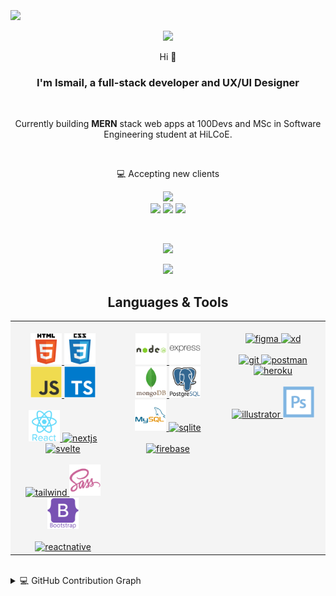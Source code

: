 <br>
<img align="center"
    src="https://user-images.githubusercontent.com/78016027/170264246-0c1093bd-7d2d-4ecf-8112-6b9ad78dcd70.svg" />
<br>
<br>
<div align="center">
    <img
        src="https://readme-typing-svg.herokuapp.com?font=Sora&duration=3000&color=03AAB4&background=FFFFFF00&center=true&lines=Software+Engineer;UX%2FUI+Designer;Design+and+Development">
</div>
<!-- <p align="center">Hi <img src="https://media.giphy.com/media/hvRJCLFzcasrR4ia7z/giphy.gif" width="15px"> -->
<p align="center">Hi 👋
<h3 align="center">I'm Ismail, a
    full-stack developer and UX/UI Designer</h3> <br>
    </p>
    <p align="center">Currently
<!-- <p>learning <strong>Flutter</strong> &</p> -->
building <strong>MERN</strong> stack web apps at 100Devs and MSc in Software Engineering student at HiLCoE.
</p>
</div>

<br>
<p align="center">
    💻 Accepting new clients
    <br>
<p align='center'>
    <a href="mailto:ismailydev@gmail.com"><img height="30"
            src="https://img.shields.io/badge/-ismailydev@gmail.com-0d1117?logo=gmail&style=flat-square"></a>
    <br>
    <a href="https://www.linkedin.com/in/ismailydev"><img height="30"
            src="https://img.shields.io/badge/-ismailydev-0d1117?logo=linkedin&style=flat-square"></a>
    <a href="https://twitter.com/ismailydev"><img height="30"
            src="https://img.shields.io/badge/-ismailydev-0d1117?logo=twitter&style=flat-square"></a>
    <a href="https://github.com/ismailydev"><img height="30"
            src="https://img.shields.io/badge/-ismailydev-0d1117?logo=github&style=flat-square"></a>
</p>
<!-- <p align="center"> Check out <a href="https://ismailydev.netlify.app">my portfolio</a> for more information!</p> -->

<br>
<p align="center" dir="auto">
  <a href="https://www.codewars.com/users/ismailydev" rel="nofollow"><img src="https://www.codewars.com/users/ismailydev/badges/large" style="max-width: 100%;"></a>
</p>
<p align="center">
    <img
        src="https://github-readme-streak-stats.herokuapp.com?user=ismailydev&theme=tokyonight&hide_border=true&date_format=M%20j%5B%2C%20Y%5D&background=0d1117&ring=03AAB4&border=03AAB4&dates=648688&fire=03AAB4&currStreakLabel=03AAB4&currStreakNum=03AAB4&sideLabels=AFE4E8&sideNums=AFE4E8">
</p>
<!-- <img src="https://github-readme-stats.vercel.app/api?username=ismailydev&show_icons=true&title_color=03AAB4&icon_color=03AAB4&text_color=AFE4E8&bg_color=0d1117"> -->

<h2 align="center" color="white">Languages & Tools</h2>

<div align="center" width="100%">
    <table bgcolor="#f4f4f4">
        <tr>
            <td valign="top" width="33%">
                <br>
                <div align="center">
                    <a href="https://www.w3.org/html/" target="_blank" rel="noreferrer"> <img
                            src="https://raw.githubusercontent.com/devicons/devicon/master/icons/html5/html5-original-wordmark.svg"
                            alt="html5" width="50" height="50" />
                    </a>
                    <a href="https://www.w3schools.com/css/" target="_blank" rel="noreferrer"> <img
                            src="https://raw.githubusercontent.com/devicons/devicon/master/icons/css3/css3-original-wordmark.svg"
                            alt="css3" width="50" height="50" />
                    </a>
                    <a href="https://developer.mozilla.org/en-US/docs/Web/JavaScript" target="_blank" rel="noreferrer">
                        <img src="https://raw.githubusercontent.com/devicons/devicon/master/icons/javascript/javascript-original.svg"
                            alt="javascript" width="50" height="50" />
                    </a>
                    <a href="https://www.typescriptlang.org/" target="_blank" rel="noreferrer"> <img
                            src="https://raw.githubusercontent.com/devicons/devicon/master/icons/typescript/typescript-original.svg"
                            alt="typescript" width="50" height="50" />
                    </a>
                    <br>
                    <br>
                    <a href="https://reactjs.org/" target="_blank" rel="noreferrer"> <img
                            src="https://raw.githubusercontent.com/devicons/devicon/master/icons/react/react-original-wordmark.svg"
                            alt="react" width="50" height="50" />
                    </a>
                    <!-- <a href="https://redux.js.org" target="_blank" rel="noreferrer"> <img
                            src="https://raw.githubusercontent.com/devicons/devicon/master/icons/redux/redux-original.svg"
                            alt="redux" width="50" height="50" />
                    </a> -->
                    <a href="https://nextjs.org/" target="_blank" rel="noreferrer"> <img
                            src="https://cdn.worldvectorlogo.com/logos/nextjs-2.svg" alt="nextjs" width="50"
                            height="50" />
                    </a>
                    <a href="https://svelte.dev" target="_blank" rel="noreferrer"> <img
                            src="https://upload.wikimedia.org/wikipedia/commons/1/1b/Svelte_Logo.svg" alt="svelte"
                            width="50" height="50" />
                    </a>
                    <br>
                    <br>
                    <a href="https://tailwindcss.com/" target="_blank" rel="noreferrer"> <img
                            src="https://www.vectorlogo.zone/logos/tailwindcss/tailwindcss-icon.svg" alt="tailwind"
                            width="50" height="50" />
                    </a>
                    <a href="https://sass-lang.com" target="_blank" rel="noreferrer"> <img
                            src="https://raw.githubusercontent.com/devicons/devicon/master/icons/sass/sass-original.svg"
                            alt="sass" width="50" height="50" />
                    </a>
                    <a href="https://getbootstrap.com" target="_blank" rel="noreferrer"> <img
                            src="https://raw.githubusercontent.com/devicons/devicon/master/icons/bootstrap/bootstrap-plain-wordmark.svg"
                            alt="bootstrap" width="50" height="50" />
                        <br>
                        <br>
                    </a>
                    <!-- <a href="https://www.chartjs.org" target="_blank" rel="noreferrer"> <img
                            src="https://www.chartjs.org/media/logo-title.svg" alt="chartjs" width="50" height="50" />
                    </a> -->
                    <!-- <br> -->
                    <!-- <br> -->
                    <a href="https://reactnative.dev/" target="_blank" rel="noreferrer"> <img
                            src="https://reactnative.dev/img/header_logo.svg" alt="reactnative" width="50"
                            height="50" />
                    </a>
                </div>
            </td>
            <td valign="top" width="33%">
                <br>
                <div align="center">
                    <a href="https://nodejs.org" target="_blank" rel="noreferrer"> <img
                            src="https://raw.githubusercontent.com/devicons/devicon/master/icons/nodejs/nodejs-original-wordmark.svg"
                            alt="nodejs" width="50" height="50" />
                    </a>
                    <a href="https://expressjs.com" target="_blank" rel="noreferrer"> <img
                            src="https://raw.githubusercontent.com/devicons/devicon/master/icons/express/express-original-wordmark.svg"
                            alt="express" width="50" height="50" />
                    </a>
                    <!-- <br> -->
                    <!-- <br> -->
                    <!-- <a href="https://graphql.org" target="_blank" rel="noreferrer"> <img
                            src="https://www.vectorlogo.zone/logos/graphql/graphql-icon.svg" alt="graphql" width="50"
                            height="50" />
                    </a> -->
                    <br>
                    <!-- <br> -->
                    <a href="https://www.mongodb.com/" target="_blank" rel="noreferrer"> <img
                            src="https://raw.githubusercontent.com/devicons/devicon/master/icons/mongodb/mongodb-original-wordmark.svg"
                            alt="mongodb" width="50" height="50" />
                    </a>
                    <a href="https://www.postgresql.org" target="_blank" rel="noreferrer"> <img
                            src="https://raw.githubusercontent.com/devicons/devicon/master/icons/postgresql/postgresql-original-wordmark.svg"
                            alt="postgresql" width="50" height="50" />
                    </a>
                    <br>
                    <a href="https://www.mysql.com/" target="_blank" rel="noreferrer"> <img
                            src="https://raw.githubusercontent.com/devicons/devicon/master/icons/mysql/mysql-original-wordmark.svg"
                            alt="mysql" width="50" height="50" />
                    </a>
                    <a href="https://www.sqlite.org/" target="_blank" rel="noreferrer"> <img
                            src="https://www.vectorlogo.zone/logos/sqlite/sqlite-icon.svg" alt="sqlite" width="50"
                            height="50" />
                    </a>
                    <br>
                    <br>
                    <a href="https://firebase.google.com/" target="_blank" rel="noreferrer"> <img
                            src="https://www.vectorlogo.zone/logos/firebase/firebase-icon.svg" alt="firebase" width="50"
                            height="50" />
                    </a>
                </div>
            </td>
            <td valign="top" width="33%">
                <br>
                <div align="center">
                    <a href="https://www.figma.com/" target="_blank" rel="noreferrer"> <img
                            src="https://www.vectorlogo.zone/logos/figma/figma-icon.svg" alt="figma" width="50"
                            height="50" />
                    </a>
                    <a href="https://www.adobe.com/products/xd.html" target="_blank" rel="noreferrer"> <img
                            src="https://cdn.worldvectorlogo.com/logos/adobe-xd.svg" alt="xd" width="50" height="50" />
                    </a>
                    <br>
                    <br>
                    <a href="https://git-scm.com/" target="_blank" rel="noreferrer"> <img
                            src="https://www.vectorlogo.zone/logos/git-scm/git-scm-icon.svg" alt="git" width="50"
                            height="50" />
                    </a>
                    <a href="https://postman.com" target="_blank" rel="noreferrer"> <img
                            src="https://www.vectorlogo.zone/logos/getpostman/getpostman-icon.svg" alt="postman"
                            width="50" height="50" />
                    </a>
                    <a href="https://heroku.com" target="_blank" rel="noreferrer"> <img
                            src="https://www.vectorlogo.zone/logos/heroku/heroku-icon.svg" alt="heroku" width="50"
                            height="50" />
                    </a>
                    <br>
                    <br>
                    <a href="https://www.adobe.com/in/products/illustrator.html" target="_blank" rel="noreferrer"> <img
                            src="https://www.vectorlogo.zone/logos/adobe_illustrator/adobe_illustrator-icon.svg"
                            alt="illustrator" width="50" height="50" />
                    </a>
                    <a href="https://www.photoshop.com/en" target="_blank" rel="noreferrer"> <img
                            src="https://raw.githubusercontent.com/devicons/devicon/master/icons/photoshop/photoshop-line.svg"
                            alt="photoshop" width="50" height="50" />
                    </a>
                    <br>
                    <br>
                </div>
            </td>
        </tr>
    </table>
</div>
</br>
<details width="50%">
    <summary>💻 GitHub Contribution Graph</summary>
    <br />
    <p><img alt="Ismail's Activity Graph"
            src="https://denvercoder1-activity-graph.herokuapp.com/graph/?username=ismailydev&bg_color=0d1117&color=AFE4E8&line=03AAB4&point=F4F4F4&hide_border=false" />
    </p>
</details>
